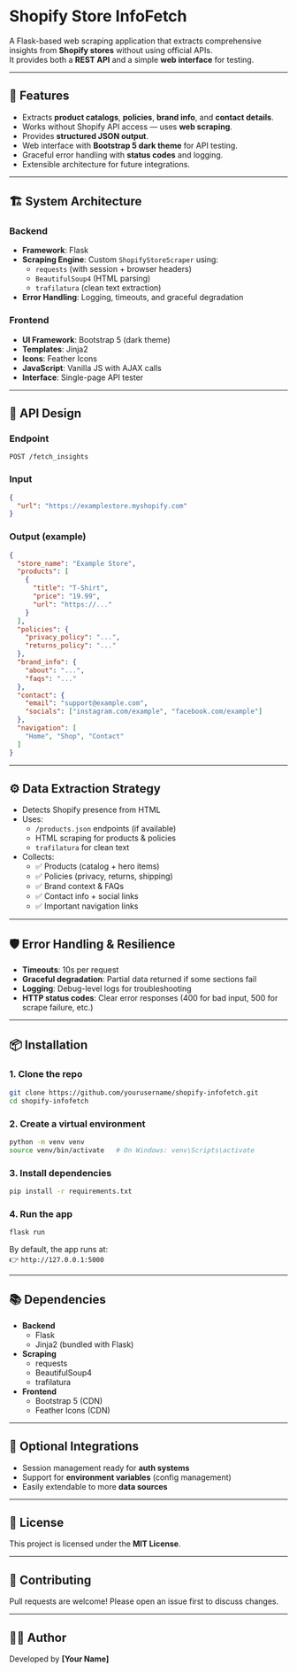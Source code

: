 # Shopify Store InfoFetch

A Flask-based web scraping application that extracts comprehensive insights from **Shopify stores** without using official APIs.  
It provides both a **REST API** and a simple **web interface** for testing.

---

## 🚀 Features

- Extracts **product catalogs**, **policies**, **brand info**, and **contact details**.
- Works without Shopify API access — uses **web scraping**.
- Provides **structured JSON output**.
- Web interface with **Bootstrap 5 dark theme** for API testing.
- Graceful error handling with **status codes** and logging.
- Extensible architecture for future integrations.

---

## 🏗️ System Architecture

### Backend
- **Framework**: Flask
- **Scraping Engine**: Custom `ShopifyStoreScraper` using:
  - `requests` (with session + browser headers)
  - `BeautifulSoup4` (HTML parsing)
  - `trafilatura` (clean text extraction)
- **Error Handling**: Logging, timeouts, and graceful degradation

### Frontend
- **UI Framework**: Bootstrap 5 (dark theme)
- **Templates**: Jinja2
- **Icons**: Feather Icons
- **JavaScript**: Vanilla JS with AJAX calls
- **Interface**: Single-page API tester

---

## 🔗 API Design

### Endpoint
`POST /fetch_insights`

### Input
```json
{
  "url": "https://examplestore.myshopify.com"
}
```

### Output (example)
```json
{
  "store_name": "Example Store",
  "products": [
    {
      "title": "T-Shirt",
      "price": "19.99",
      "url": "https://..."
    }
  ],
  "policies": {
    "privacy_policy": "...",
    "returns_policy": "..."
  },
  "brand_info": {
    "about": "...",
    "faqs": "..."
  },
  "contact": {
    "email": "support@example.com",
    "socials": ["instagram.com/example", "facebook.com/example"]
  },
  "navigation": [
    "Home", "Shop", "Contact"
  ]
}
```

---

## ⚙️ Data Extraction Strategy

- Detects Shopify presence from HTML
- Uses:
  - `/products.json` endpoints (if available)
  - HTML scraping for products & policies
  - `trafilatura` for clean text
- Collects:
  - ✅ Products (catalog + hero items)  
  - ✅ Policies (privacy, returns, shipping)  
  - ✅ Brand context & FAQs  
  - ✅ Contact info + social links  
  - ✅ Important navigation links  

---

## 🛡️ Error Handling & Resilience

- **Timeouts**: 10s per request  
- **Graceful degradation**: Partial data returned if some sections fail  
- **Logging**: Debug-level logs for troubleshooting  
- **HTTP status codes**: Clear error responses (400 for bad input, 500 for scrape failure, etc.)  

---

## 📦 Installation

### 1. Clone the repo
```bash
git clone https://github.com/yourusername/shopify-infofetch.git
cd shopify-infofetch
```

### 2. Create a virtual environment
```bash
python -m venv venv
source venv/bin/activate   # On Windows: venv\Scripts\activate
```

### 3. Install dependencies
```bash
pip install -r requirements.txt
```

### 4. Run the app
```bash
flask run
```

By default, the app runs at:  
👉 `http://127.0.0.1:5000`

---

## 📚 Dependencies

- **Backend**
  - Flask
  - Jinja2 (bundled with Flask)
- **Scraping**
  - requests
  - BeautifulSoup4
  - trafilatura
- **Frontend**
  - Bootstrap 5 (CDN)
  - Feather Icons (CDN)

---

## 🔮 Optional Integrations

- Session management ready for **auth systems**  
- Support for **environment variables** (config management)  
- Easily extendable to more **data sources**  

---

## 📜 License

This project is licensed under the **MIT License**.  

---

## 🙌 Contributing

Pull requests are welcome! Please open an issue first to discuss changes.

---

## 👨‍💻 Author

Developed by **[Your Name]**
